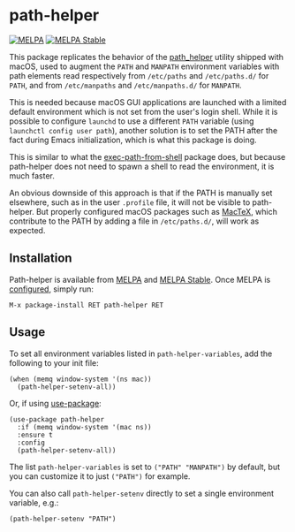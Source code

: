 # path-helper

[![MELPA](https://melpa.org/packages/path-helper-badge.svg)](https://melpa.org/#/path-helper)
[![MELPA Stable](https://stable.melpa.org/packages/path-helper-badge.svg)](https://stable.melpa.org/#/path-helper)

This package replicates the behavior of the
[path_helper](https://opensource.apple.com/source/shell_cmds/shell_cmds-203/path_helper/)
utility shipped with macOS, used to augment the `PATH` and `MANPATH` environment
variables with path elements read respectively from `/etc/paths` and
`/etc/paths.d/` for `PATH`, and from `/etc/manpaths` and `/etc/manpaths.d/` for
`MANPATH`.

This is needed because macOS GUI applications are launched with a limited
default environment which is not set from the user's login shell. While it is
possible to configure `launchd` to use a different `PATH` variable (using
`launchctl config user path`), another solution is to set the PATH after the
fact during Emacs initialization, which is what this package is doing.

This is similar to what the
[exec-path-from-shell](https://github.com/purcell/exec-path-from-shell) package
does, but because path-helper does not need to spawn a shell to read the
environment, it is much faster.

An obvious downside of this approach is that if the PATH is manually set
elsewhere, such as in the user `.profile` file, it will not be visible to
path-helper. But properly configured macOS packages such as
[MacTeX](http://www.tug.org/mactex/), which contribute to the PATH by adding
a file in `/etc/paths.d/`, will work as expected.

## Installation

Path-helper is available from [MELPA](https://melpa.org/#/path-helper) and
[MELPA Stable](https://stable.melpa.org/#/path-helper). Once MELPA is
[configured](https://melpa.org/#/getting-started), simply run:

    M-x package-install RET path-helper RET

## Usage

To set all environment variables listed in `path-helper-variables`, add the
following to your init file:

    (when (memq window-system '(ns mac))
      (path-helper-setenv-all))

Or, if using [use-package](https://github.com/jwiegley/use-package):

    (use-package path-helper
      :if (memq window-system '(mac ns))
      :ensure t
      :config
      (path-helper-setenv-all))

The list `path-helper-variables` is set to `("PATH" "MANPATH")` by default, but
you can customize it to just `("PATH")` for example.

You can also call `path-helper-setenv` directly to set a single environment
variable, e.g.:

    (path-helper-setenv "PATH")
